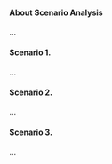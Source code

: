 
#### About Scenario Analysis

...

#### Scenario 1. 

...

#### Scenario 2. 

...

#### Scenario 3. 

...

